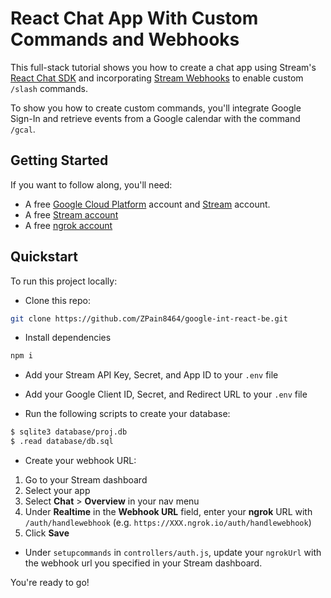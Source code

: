# React Chat App With Custom Commands and Webhooks

This full-stack tutorial shows you how to create a chat app using Stream's [React Chat SDK](https://getstream.io/chat/sdk/react/) and incorporating [Stream Webhooks](https://getstream.io/chat/docs/react/webhooks_overview/?language=javascript) to enable custom `/slash` commands. 

To show you how to create custom commands, you'll integrate Google Sign-In and retrieve events from a Google calendar with the command `/gcal`. 


## Getting Started
If you want to follow along, you'll need:
- A free [Google Cloud Platform](https://cloud.google.com/) account and [Stream](https://getstream.io/try-for-free/) account. 
- A free [Stream account](https://getstream.io/try-for-free/)
- A free [ngrok account](https://ngrok.com/)

## Quickstart 

To run this project locally: 

- Clone this repo: 

```bash
git clone https://github.com/ZPain8464/google-int-react-be.git
```

- Install dependencies 
```bash
npm i 
```

- Add your Stream API Key, Secret, and App ID to your `.env` file

- Add your Google Client ID, Secret, and Redirect URL to your `.env` file

- Run the following scripts to create your database: 
```bash 
$ sqlite3 database/proj.db
$ .read database/db.sql
```

- Create your webhook URL:
1. Go to your Stream dashboard
2. Select your app
3. Select **Chat** > **Overview** in your nav menu
4. Under **Realtime** in the **Webhook URL** field, enter your **ngrok** URL with `/auth/handlewebhook` (e.g. `https://XXX.ngrok.io/auth/handlewebhook`)
4. Click **Save**

- Under `setupcommands` in `controllers/auth.js`, update your `ngrokUrl` with the webhook url 
you specified in your Stream dashboard. 

You're ready to go! 